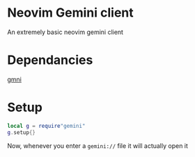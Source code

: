 # Neovim Gemini client

An extremely basic neovim gemini client

# Dependancies

[gmni](https://git.sr.ht/~sircmpwn/gmni)

# Setup

```lua
local g = require"gemini"
g.setup{}
```

Now, whenever you enter a `gemini://` file it will actually open it
